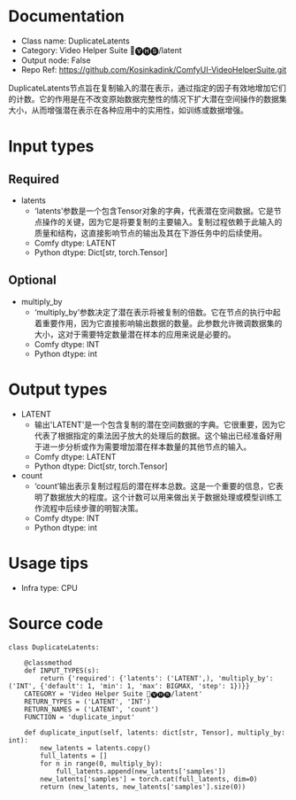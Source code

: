 # Documentation
- Class name: DuplicateLatents
- Category: Video Helper Suite 🎥🅥🅗🅢/latent
- Output node: False
- Repo Ref: https://github.com/Kosinkadink/ComfyUI-VideoHelperSuite.git

DuplicateLatents节点旨在复制输入的潜在表示，通过指定的因子有效地增加它们的计数。它的作用是在不改变原始数据完整性的情况下扩大潜在空间操作的数据集大小，从而增强潜在表示在各种应用中的实用性，如训练或数据增强。

# Input types
## Required
- latents
    - ‘latents’参数是一个包含Tensor对象的字典，代表潜在空间数据。它是节点操作的关键，因为它是将要复制的主要输入。复制过程依赖于此输入的质量和结构，这直接影响节点的输出及其在下游任务中的后续使用。
    - Comfy dtype: LATENT
    - Python dtype: Dict[str, torch.Tensor]
## Optional
- multiply_by
    - ‘multiply_by’参数决定了潜在表示将被复制的倍数。它在节点的执行中起着重要作用，因为它直接影响输出数据的数量。此参数允许微调数据集的大小，这对于需要特定数量潜在样本的应用来说是必要的。
    - Comfy dtype: INT
    - Python dtype: int

# Output types
- LATENT
    - 输出'LATENT'是一个包含复制的潜在空间数据的字典。它很重要，因为它代表了根据指定的乘法因子放大的处理后的数据。这个输出已经准备好用于进一步分析或作为需要增加潜在样本数量的其他节点的输入。
    - Comfy dtype: LATENT
    - Python dtype: Dict[str, torch.Tensor]
- count
    - ‘count’输出表示复制过程后的潜在样本总数。这是一个重要的信息，它表明了数据放大的程度。这个计数可以用来做出关于数据处理或模型训练工作流程中后续步骤的明智决策。
    - Comfy dtype: INT
    - Python dtype: int

# Usage tips
- Infra type: CPU

# Source code
```
class DuplicateLatents:

    @classmethod
    def INPUT_TYPES(s):
        return {'required': {'latents': ('LATENT',), 'multiply_by': ('INT', {'default': 1, 'min': 1, 'max': BIGMAX, 'step': 1})}}
    CATEGORY = 'Video Helper Suite 🎥🅥🅗🅢/latent'
    RETURN_TYPES = ('LATENT', 'INT')
    RETURN_NAMES = ('LATENT', 'count')
    FUNCTION = 'duplicate_input'

    def duplicate_input(self, latents: dict[str, Tensor], multiply_by: int):
        new_latents = latents.copy()
        full_latents = []
        for n in range(0, multiply_by):
            full_latents.append(new_latents['samples'])
        new_latents['samples'] = torch.cat(full_latents, dim=0)
        return (new_latents, new_latents['samples'].size(0))
```